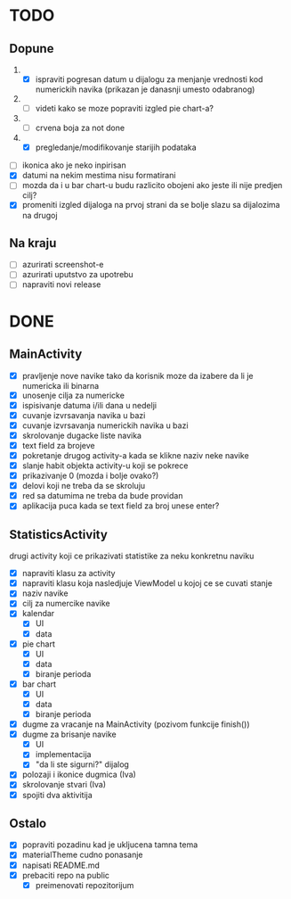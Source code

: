 # TODO

## Dopune
1. - [x] ispraviti pogresan datum u dijalogu za menjanje vrednosti kod numerickih navika (prikazan je danasnji umesto odabranog)
2. - [ ] videti kako se moze popraviti izgled pie chart-a?
3. - [ ] crvena boja za not done
4. - [x] pregledanje/modifikovanje starijih podataka
- [ ] ikonica ako je neko inpirisan
- [x] datumi na nekim mestima nisu formatirani
- [ ] mozda da i u bar chart-u budu razlicito obojeni ako jeste ili nije predjen cilj?
- [x] promeniti izgled dijaloga na prvoj strani da se bolje slazu sa dijalozima na drugoj

## Na kraju
- [ ] azurirati screenshot-e
- [ ] azurirati uputstvo za upotrebu
- [ ] napraviti novi release

# DONE

## MainActivity
- [x] pravljenje nove navike tako da korisnik moze da izabere da li je numericka ili binarna
- [x] unosenje cilja za numericke
- [x] ispisivanje datuma i/ili dana u nedelji
- [x] cuvanje izvrsavanja navika u bazi
- [x] cuvanje izvrsavanja numerickih navika u bazi
- [x] skrolovanje dugacke liste navika
- [x] text field za brojeve
- [x] pokretanje drugog activity-a kada se klikne naziv neke navike
- [x] slanje habit objekta activity-u koji se pokrece
- [x] prikazivanje 0 (mozda i bolje ovako?)
- [x] delovi koji ne treba da se skroluju
- [x] red sa datumima ne treba da bude providan
- [x] aplikacija puca kada se text field za broj unese enter?

## StatisticsActivity
drugi activity koji ce prikazivati statistike za neku konkretnu naviku
- [x] napraviti klasu za activity
- [x] napraviti klasu koja nasledjuje ViewModel u kojoj ce se cuvati stanje
- [x] naziv navike
- [x] cilj za numercike navike
- [x] kalendar
    - [x] UI
    - [x] data
- [x] pie chart
    - [x] UI
    - [x] data
    - [x] biranje perioda
- [x] bar chart
    - [x] UI
    - [x] data
    - [x] biranje perioda
- [x] dugme za vracanje na MainActivity (pozivom funkcije finish())
- [x] dugme za brisanje navike
    - [x] UI
    - [x] implementacija
    - [x] "da li ste sigurni?" dijalog
- [x] polozaji i ikonice dugmica (Iva)
- [x] skrolovanje stvari (Iva)
- [x] spojiti dva aktivitija

## Ostalo
- [x] popraviti pozadinu kad je ukljucena tamna tema
- [x] materialTheme cudno ponasanje
- [x] napisati README.md
- [x] prebaciti repo na public
    - [x] preimenovati repozitorijum
